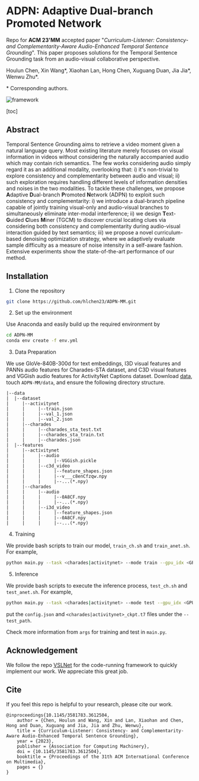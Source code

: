 # ADPN: Adaptive Dual-branch Promoted Network

Repo for **ACM 23'MM** accepted paper "*Curriculum-Listener: Consistency- and Complementarity-Aware Audio-Enhanced Temporal Sentence Grounding*". This paper proposes solutions for the Temporal Sentence Grounding task from an audio-visual collaborative perspective.

Houlun Chen, Xin Wang\*, Xiaohan Lan, Hong Chen, Xuguang Duan, Jia Jia\*, Wenwu Zhu\*.

\* Corresponding authors.

![framework](figures/framework.png)

[toc]

## Abstract

Temporal Sentence Grounding aims to retrieve a video moment given a natural language query. Most existing literature merely focuses on visual information in videos without considering the naturally accompanied audio which may contain rich semantics. The few works considering audio simply regard it as an additional modality, overlooking that: i) it's non-trivial to explore consistency and complementarity between audio and visual; ii) such exploration requires handling different levels of information densities and noises in the two modalities. To tackle these challenges, we propose **A**daptive **D**ual-branch **P**romoted **N**etwork (ADPN) to exploit such consistency and complementarity: i) we introduce a dual-branch pipeline capable of jointly training visual-only and audio-visual branches to simultaneously eliminate inter-modal interference; ii) we design **T**ext-**G**uided **C**lues **M**iner (TGCM) to discover crucial locating clues via considering both consistency and complementarity during audio-visual interaction guided by text semantics; iii) we propose a novel curriculum-based denoising optimization strategy, where we adaptively evaluate sample difficulty as a measure of noise intensity in a self-aware fashion. Extensive experiments show the state-of-the-art performance of our method.



## Installation

1. Clone the repository

```bash
git clone https://github.com/hlchen23/ADPN-MM.git
```

2. Set up the environment

Use Anaconda and easily build up the required environment by

```bash
cd ADPN-MM
conda env create -f env.yml
```

3. Data Preparation

We use GloVe-840B-300d for text embeddings, I3D visual features and PANNs audio features for Charades-STA dataset, and C3D visual features and VGGish audio features for ActivityNet Captions dataset. Download [data](https://pan.baidu.com/s/1LxdASuOzueq_4YpEr2muAA?pwd=5w4h), touch `ADPN-MM/data`, and ensure the following directory structure.

```
|--data
|  |--dataset
|     |--activitynet
|     |     |--train.json
|     |     |--val_1.json
|     |     |--val_2.json
|     |--charades
|     |     |--charades_sta_test.txt
|     |     |--charades_sta_train.txt
|     |     |--charades.json
|  |--features
|     |--activitynet
|     |     |--audio
|     |     |     |--VGGish.pickle
|     |     |--c3d_video
|     |     |     |--feature_shapes.json
|     |     |     |--v___c8enCfzqw.npy
|     |     |     |--...(*.npy)
|     |--charades
|     |     |--audio
|     |     |     |--0A8CF.npy
|     |     |     |--...(*.npy)
|     |     |--i3d_video
|     |     |     |--feature_shapes.json
|     |     |     |--0A8CF.npy
|     |     |     |--...(*.npy)
```



4. Training

We provide bash scripts to train our model, `train_ch.sh` and `train_anet.sh`. For example,

```bash
python main.py --task <charades|activitynet> --mode train --gpu_idx <GPU INDEX>
```

5. Inference

We provide bash scripts to execute the inference process, `test_ch.sh` and `test_anet.sh`. For example,

```bash
python main.py --task <charades|activitynet> --mode test --gpu_idx <GPU INDEX> --test_path checkpoint/<charades|activitynet>
```

put the `config.json` and `<charades|activitynet>_ckpt.t7` files under the `--test_path`.



Check more information from `args` for training and test in `main.py`.



## Acknowledgement

We follow the repo [VSLNet](https://github.com/26hzhang/VSLNet) for the code-running framework to quickly implement our work. We appreciate this great job.

## Cite

If you feel this repo is helpful to your research, please cite our work.

```
@inproceedings{10.1145/3581783.3612504,
    author = {Chen, Houlun and Wang, Xin and Lan, Xiaohan and Chen, Hong and Duan, Xuguang and Jia, Jia and Zhu, Wenwu},
    title = {Curriculum-Listener: Consistency- and Complementarity-Aware Audio-Enhanced Temporal Sentence Grounding},
    year = {2023},
    publisher = {Association for Computing Machinery},
    doi = {10.1145/3581783.3612504},
    booktitle = {Proceedings of the 31th ACM International Conference on Multimedia},
    pages = {}
}
```